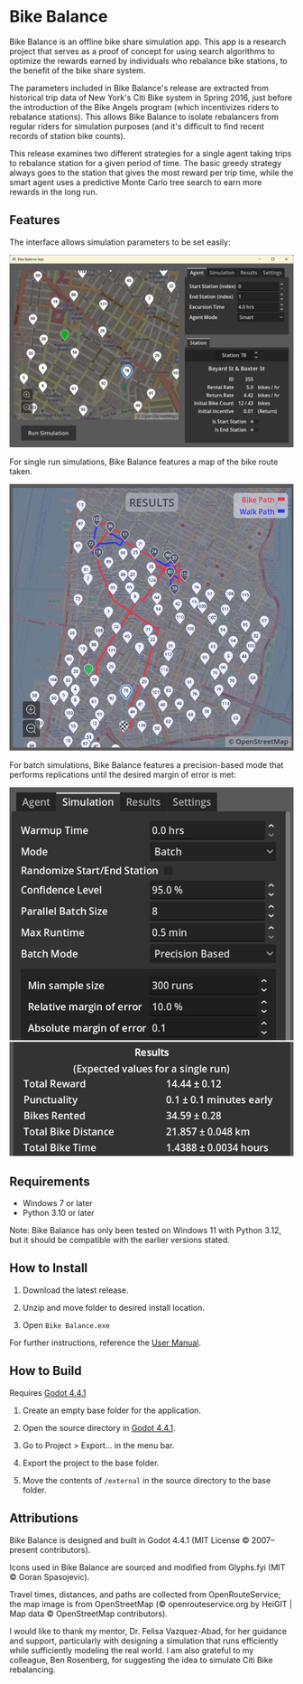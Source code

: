# Bike Balance
Bike Balance is an offline bike share simulation app. This app is a research project that serves as a proof of concept for using search algorithms to optimize the rewards earned by individuals who rebalance bike stations, to the benefit of the bike share system.

The parameters included in Bike Balance's release are extracted from historical trip data of New York's Citi Bike system in Spring 2016, just before the introduction of the Bike Angels program (which incentivizes riders to rebalance stations). This allows Bike Balance to isolate rebalancers from regular riders for simulation purposes (and it's difficult to find recent records of station bike counts). 

This release examines two different strategies for a single agent taking trips to rebalance station for a given period of time. The basic greedy strategy always goes to the station that gives the most reward per trip time, while the smart agent uses a predictive Monte Carlo tree search to earn more rewards in the long run.


## Features
The interface allows simulation parameters to be set easily:

![parameters_interface](screenshots/feature_parameters.png)

For single run simulations, Bike Balance features a map of the bike route taken.

![single_run_results](screenshots/feature_single_run.png)

For batch simulations, Bike Balance features a precision-based mode that performs replications until the desired margin of error is met:

![batch_parameters](screenshots/feature_batch_params.png) ![batch_results](screenshots/batch_results.png)


## Requirements
- Windows 7 or later
- Python 3.10 or later

Note: Bike Balance has only been tested on Windows 11 with Python 3.12, but it should be compatible with the earlier versions stated.


## How to Install

1. Download the latest release. 

2. Unzip and move folder to desired install location.

3. Open `Bike Balance.exe`

For further instructions, reference the [User Manual](https://github.com/Yffum/bike-balance-app/wiki/User-Manual).

## How to Build
Requires [Godot 4.4.1](https://godotengine.org/download/archive/4.4.1-stable/)

1. Create an empty base folder for the application.

2. Open the source directory in [Godot 4.4.1](https://godotengine.org/download/archive/4.4.1-stable/).

3. Go to Project > Export... in the menu bar.

2. Export the project to the base folder.

5. Move the contents of `/external` in the source directory to the base folder.


## Attributions
Bike Balance is designed and built in Godot 4.4.1 (MIT License © 2007–present contributors).

Icons used in Bike Balance are sourced and modified from Glyphs.fyi (MIT © Goran Spasojevic).

Travel times, distances, and paths are collected from OpenRouteService; the map image is from OpenStreetMap (© openrouteservice.org by HeiGIT | Map data © OpenStreetMap contributors).

I would like to thank my mentor, Dr. Felisa Vazquez-Abad, for her guidance and support, particularly with designing a simulation that runs efficiently while sufficiently modeling the real world. I am also grateful to my colleague, Ben Rosenberg, for suggesting the idea to simulate Citi Bike rebalancing.
